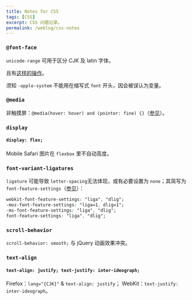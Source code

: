 ```yaml
---
title: Notes for CSS
tags: [CSS]
excerpt: CSS 问题记录。
permalink: /weblog/css-notes
---
```

<!-- more -->
### `@font-face`

`unicode-range` 可用于区分 CJK 及 latin 字体。

且有[这样的操作](https://github.com/jonathantneal/system-font-css/blob/gh-pages/system-font.css)。

须知 `-apple-system` 不能用在缩写式 `font` 开头，因会被误认为变量。

### `@media`

非触摸屏：`@media(hover: hover) and (pointer: fine) {}`（[参见](https://hover-pointer-media-query.glitch.me/ "Test your media queries")）。

### `display`

#### `display: flex;`

Mobile Safari 图片在 `flexbox` 里不自动高度。

### `font-variant-ligatures`

`ligature` 可能导致 `letter-spacing`无法体现，或有必要设置为 `none`；其简写为 `font-feature-settings`（[参见](https://stackoverflow.com/questions/55097925/ "Problems with using google fonts in iphone")）：

``` CSS
webkit-font-feature-settings: "liga", "dlig";
-moz-font-feature-settings: "liga=1, dlig=1";
-ms-font-feature-settings: "liga", "dlig";
font-feature-settings: "liga", "dlig";
```

### `scroll-behavior`

`scroll-behavior: smooth;` 与 jQuery 动画效果冲突。

### `text-align`

#### `text-align: justify; text-justify: inter-ideograph;`

Firefox：`lang="{CJK}"` & `text-align: justify`；
WebKit：`text-justify: inter-ideograph`。
